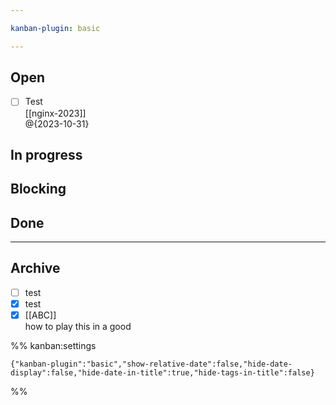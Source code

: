 ```yaml
---

kanban-plugin: basic

---
```


## Open

- [ ] Test<br>[[nginx-2023]]<br>@{2023-10-31}


## In progress



## Blocking



## Done



***

## Archive

- [ ] test
- [x] test
- [x] [[ABC]]<br>how to play this in a good

%% kanban:settings
```
{"kanban-plugin":"basic","show-relative-date":false,"hide-date-display":false,"hide-date-in-title":true,"hide-tags-in-title":false}
```
%%